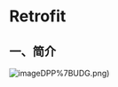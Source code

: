 # Retrofit

## 一、简介

![image](https://github.com/3rdPartyLibraryAnalysis/Retrofit/blob/master/%7BFIXWBT%60%25WF953U)DPP%7BUDG.png)

